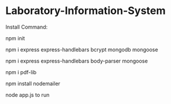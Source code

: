 # Laboratory-Information-System

Install Command:

npm init

npm i express express-handlebars bcrypt mongodb mongoose

npm i express express-handlebars body-parser mongoose

npm i pdf-lib

npm install nodemailer


node app.js to run
